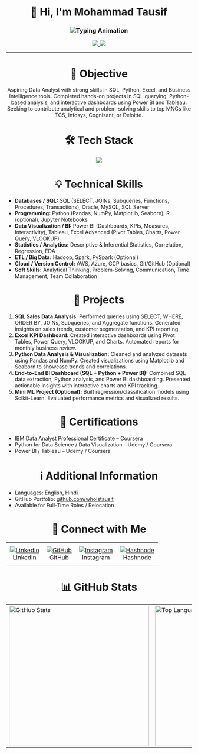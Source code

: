 <h1 align="center">👋 Hi, I'm Mohammad Tausif</h1>

<h3 align="center">
  <img src="https://readme-typing-svg.demolab.com?font=Fira+Code&weight=500&size=22&pause=1000&color=00C7FF&center=true&vCenter=true&width=500&lines=Data+Analyst;AI%2FML+Enthusiast" alt="Typing Animation" />
</h3>

<p align="center">
  <a href="https://www.linkedin.com/in/mohammadtausif07/">
    <img src="https://img.shields.io/badge/LinkedIn-0A66C2?style=for-the-badge&logo=linkedin&logoColor=white" />
  </a>
  <a href="https://github.com/whoistausif">
    <img src="https://img.shields.io/badge/GitHub-171515?style=for-the-badge&logo=github&logoColor=white" />
  </a>
</p>

---

<!-- Objective -->
<h1 align="center">🎯 Objective</h1>
<p align="center">
Aspiring Data Analyst with strong skills in SQL, Python, Excel, and Business Intelligence tools. Completed hands-on projects in SQL querying, Python-based analysis, and interactive dashboards using Power BI and Tableau. Seeking to contribute analytical and problem-solving skills to top MNCs like TCS, Infosys, Cognizant, or Deloitte.
</p>

<!-- Tech Stack -->
<h1 align="center">🛠 Tech Stack</h1>
<p align="center">
  <img src="https://skillicons.dev/icons?i=python,php,js,html,css,mysql,r,aws,azure,gcp,tensorflow,sklearn,git,github,vscode,figma" />
</p>

<!-- Technical Skills -->
<h1 align="center">💡 Technical Skills</h1>
<ul>
<li><b>Databases / SQL:</b> SQL (SELECT, JOINs, Subqueries, Functions, Procedures, Transactions), Oracle, MySQL, SQL Server</li>
<li><b>Programming:</b> Python (Pandas, NumPy, Matplotlib, Seaborn), R (optional), Jupyter Notebooks</li>
<li><b>Data Visualization / BI:</b> Power BI (Dashboards, KPIs, Measures, Interactivity), Tableau, Excel Advanced (Pivot Tables, Charts, Power Query, VLOOKUP)</li>
<li><b>Statistics / Analytics:</b> Descriptive & Inferential Statistics, Correlation, Regression, EDA</li>
<li><b>ETL / Big Data:</b> Hadoop, Spark, PySpark (Optional)</li>
<li><b>Cloud / Version Control:</b> AWS, Azure, GCP basics, Git/GitHub (Optional)</li>
<li><b>Soft Skills:</b> Analytical Thinking, Problem-Solving, Communication, Time Management, Team Collaboration</li>
</ul>

<!-- Projects -->
<h1 align="center">📁 Projects</h1>
<ol>
<li><b>SQL Sales Data Analysis:</b> Performed queries using SELECT, WHERE, ORDER BY, JOINs, Subqueries, and Aggregate functions. Generated insights on sales trends, customer segmentation, and KPI reporting.</li>
<li><b>Excel KPI Dashboard:</b> Created interactive dashboards using Pivot Tables, Power Query, VLOOKUP, and Charts. Automated reports for monthly business review.</li>
<li><b>Python Data Analysis & Visualization:</b> Cleaned and analyzed datasets using Pandas and NumPy. Created visualizations using Matplotlib and Seaborn to showcase trends and correlations.</li>
<li><b>End-to-End BI Dashboard (SQL + Python + Power BI):</b> Combined SQL data extraction, Python analysis, and Power BI dashboarding. Presented actionable insights with interactive charts and KPI tracking.</li>
<li><b>Mini ML Project (Optional):</b> Built regression/classification models using Scikit-Learn. Evaluated performance metrics and visualized results.</li>
</ol>

<!-- Certifications -->
<h1 align="center">🏅 Certifications</h1>
<ul>
<li>IBM Data Analyst Professional Certificate – Coursera</li>
<li>Python for Data Science / Data Visualization – Udemy / Coursera</li>
<li>Power BI / Tableau – Udemy / Coursera</li>
</ul>

<!-- Additional Information -->
<h1 align="center">ℹ️ Additional Information</h1>
<ul>
<li>Languages: English, Hindi</li>
<li>GitHub Portfolio: <a href="https://github.com/whoistausif">github.com/whoistausif</a></li>
<li>Available for Full-Time Roles / Relocation</li>
</ul>

<!-- Connect -->
<h1 align="center">🤝 Connect with Me</h1>

<table align="center" style="border-collapse: collapse;">
<tr>
  <td align="center" style="padding: 10px;">
    <a href="https://linkedin.com/in/mohammadtausif07" target="_blank">
      <img src="https://img.shields.io/badge/LinkedIn-0A66C2?style=for-the-badge&logo=linkedin&logoColor=white" alt="LinkedIn"/>
    </a>
    <br>LinkedIn
  </td>

  <td align="center" style="padding: 10px;">
    <a href="https://github.com/whoistausif" target="_blank">
      <img src="https://img.shields.io/badge/GitHub-171515?style=for-the-badge&logo=github&logoColor=white" alt="GitHub"/>
    </a>
    <br>GitHub
  </td>

  <td align="center" style="padding: 10px;">
    <a href="https://instagram.com/whyyy.tauxif" target="_blank">
      <img src="https://img.shields.io/badge/Instagram-E4405F?style=for-the-badge&logo=instagram&logoColor=white" alt="Instagram"/>
    </a>
    <br>Instagram
  </td>

  <td align="center" style="padding: 10px;">
    <a href="https://hashnode.com/@whoistausif127" target="_blank">
      <img src="https://img.shields.io/badge/Hashnode-2962FF?style=for-the-badge&logo=hashnode&logoColor=white" alt="Hashnode"/>
    </a>
    <br>Hashnode
  </td>
</tr>
</table>


<!-- GitHub Stats -->
<h1 align="center">📊 GitHub Stats</h1>

<table align="center">
<tr>
<td>
<img src="https://github-readme-stats.vercel.app/api?username=whoistausif&show_icons=true&theme=radical&hide_border=true" alt="GitHub Stats" width="380"/>
</td>
<td>
<img src="https://github-readme-stats.vercel.app/api/top-langs/?username=whoistausif&layout=compact&theme=radical&hide_border=true" alt="Top Languages" width="380"/>
</td>
<td>
<img src="https://github-readme-streak-stats.herokuapp.com/?user=whoistausif&theme=radical&hide_border=true" alt="GitHub Streak" width="380"/>
</td>
</tr>
</table>

